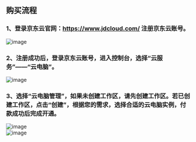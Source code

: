 ## 购买流程
### 1、登录京东云官网：https://www.jdcloud.com/ 注册京东云账号。<br>
![image](https://user-images.githubusercontent.com/103625856/170646107-4bec9038-dd97-4a49-adaa-c441ba1d4035.png)<br>
### 2、注册成功后，登录京东云账号，进入控制台，选择“云服务”——“云电脑”。<br>
![image](https://user-images.githubusercontent.com/103625856/172802077-734170ae-4978-46d3-9d61-2c1170a8853c.png)<br>
### 3、选择“云电脑管理”，如果未创建工作区，请先创建工作区。若已创建工作区，点击“创建”，根据您的需求，选择合适的云电脑实例，付款成功后完成开通。<br>
![image](https://user-images.githubusercontent.com/103625856/172803300-78760562-e569-477e-a4d8-3ff70421bfe4.png)<br>
![image](https://user-images.githubusercontent.com/103625856/172803951-6a9f56cf-33f4-41ba-a615-ce872816758b.png)<br>



